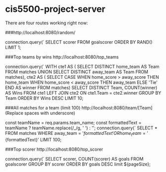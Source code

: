 # cis5500-project-server


There are four routes working right now:

###http://localhost:8080/random/

connection.query(`
    SELECT scorer 
    FROM goalscorer 
    ORDER BY RAND() 
    LIMIT 1;

###Top teams by wins
http://localhost:8080/top_teams

connection.query(`
  WITH cte1 AS (
    SELECT DISTINCT home_team AS Team FROM matches
    UNION
    SELECT DISTINCT away_team AS Team FROM matches),
  cte2 AS (
     SELECT
      CASE
        WHEN home_score > away_score THEN home_team
        WHEN home_score < away_score THEN away_team
        ELSE 'Tie'
      END AS winner
  FROM matches)
  SELECT DISTINCT Team,
                  COUNT(winner) AS Wins
  FROM cte1 LEFT JOIN cte2
  ON cte1.Team = cte2.winner
  GROUP BY Team
  ORDER BY Wins DESC LIMIT 10;

###All matches for a team (limit 100)
http://localhost:8080/team/[Team] 
(Replace spaces with underscore)

const teamName = req.params.team_name;
  const formattedText = teamName ? teamName.replace(/_/g, ' ') : '';
  connection.query(`
  SELECT *
  FROM matches
  WHERE away_team = '${formattedText}'
  OR home_team = '${formattedText}'
  LIMIT 100; 

###Top scorer
http://localhost:8080/top_scorer

connection.query(`
      SELECT scorer, 
      COUNT(scorer) AS goals 
      FROM goalscorer 
      GROUP BY scorer 
      ORDER BY goals 
      DESC limit ${pageSize};




